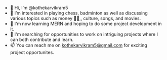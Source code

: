 - 👋 Hi, I’m @kothekarvikram5
- 👀 I’m interested in playing chess, badminton as well as discussing various topics such as money 🤩😛,, culture, songs, and movies.
- 🌱 I'm now learning MERN and hoping to do some project development in it.
- 💞️ I'm searching for opportunities to work on intriguing projects where I can both contribute and learn.
- 📫 You can reach me on kothekarvikram5@gmail.com for exciting project opportunites.

<!---
kothekarvikram5/kothekarvikram5 is a ✨ special ✨ repository because its `README.md` (this file) appears on your GitHub profile.
You can click the Preview link to take a look at your changes.
--->
